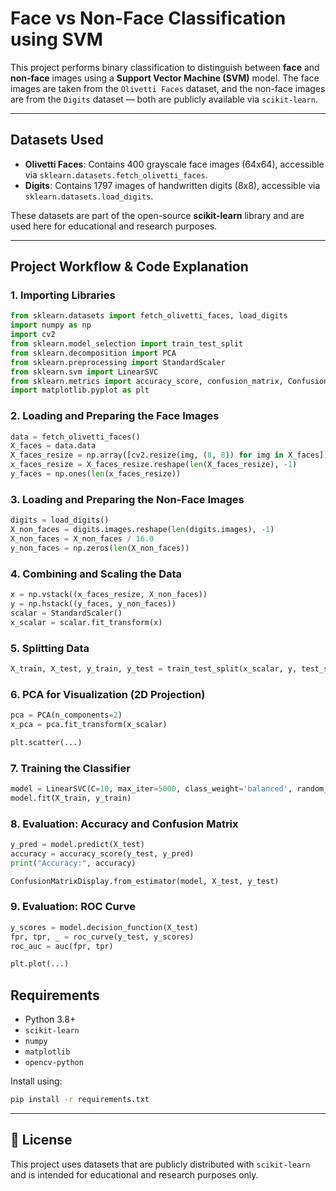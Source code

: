 #  Face vs Non-Face Classification using SVM

This project performs binary classification to distinguish between **face** and **non-face** images using a **Support Vector Machine (SVM)** model. The face images are taken from the `Olivetti Faces` dataset, and the non-face images are from the `Digits` dataset — both are publicly available via `scikit-learn`.

---

##  Datasets Used

- **Olivetti Faces**: Contains 400 grayscale face images (64x64), accessible via `sklearn.datasets.fetch_olivetti_faces`.
- **Digits**: Contains 1797 images of handwritten digits (8x8), accessible via `sklearn.datasets.load_digits`.

These datasets are part of the open-source **scikit-learn** library and are used here for educational and research purposes.

---

##  Project Workflow & Code Explanation

### 1.  Importing Libraries
```python
from sklearn.datasets import fetch_olivetti_faces, load_digits
import numpy as np
import cv2
from sklearn.model_selection import train_test_split
from sklearn.decomposition import PCA
from sklearn.preprocessing import StandardScaler
from sklearn.svm import LinearSVC
from sklearn.metrics import accuracy_score, confusion_matrix, ConfusionMatrixDisplay, roc_curve, auc
import matplotlib.pyplot as plt
```

### 2.  Loading and Preparing the Face Images
```python
data = fetch_olivetti_faces()
X_faces = data.data
X_faces_resize = np.array([cv2.resize(img, (8, 8)) for img in X_faces])
x_faces_resize = X_faces_resize.reshape(len(X_faces_resize), -1)
y_faces = np.ones(len(x_faces_resize))
```

### 3.  Loading and Preparing the Non-Face Images
```python
digits = load_digits()
X_non_faces = digits.images.reshape(len(digits.images), -1)
X_non_faces = X_non_faces / 16.0
y_non_faces = np.zeros(len(X_non_faces))
```

### 4.  Combining and Scaling the Data
```python
x = np.vstack((x_faces_resize, X_non_faces))
y = np.hstack((y_faces, y_non_faces))
scalar = StandardScaler()
x_scalar = scalar.fit_transform(x)
```

### 5.  Splitting Data
```python
X_train, X_test, y_train, y_test = train_test_split(x_scalar, y, test_size=0.2, random_state=42)
```

### 6.  PCA for Visualization (2D Projection)
```python
pca = PCA(n_components=2)
x_pca = pca.fit_transform(x_scalar)

plt.scatter(...)
```

### 7.  Training the Classifier
```python
model = LinearSVC(C=10, max_iter=5000, class_weight='balanced', random_state=42)
model.fit(X_train, y_train)
```

### 8.  Evaluation: Accuracy and Confusion Matrix
```python
y_pred = model.predict(X_test)
accuracy = accuracy_score(y_test, y_pred)
print("Accuracy:", accuracy)

ConfusionMatrixDisplay.from_estimator(model, X_test, y_test)
```

### 9.  Evaluation: ROC Curve
```python
y_scores = model.decision_function(X_test)
fpr, tpr, _ = roc_curve(y_test, y_scores)
roc_auc = auc(fpr, tpr)

plt.plot(...)
```







##  Requirements

- Python 3.8+
- `scikit-learn`
- `numpy`
- `matplotlib`
- `opencv-python`

Install using:
```bash
pip install -r requirements.txt
```

---

## 🔖 License

This project uses datasets that are publicly distributed with `scikit-learn` and is intended for educational and research purposes only.
